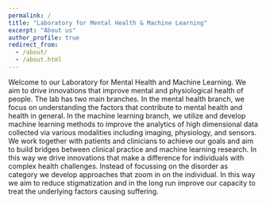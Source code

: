 ```yaml
---
permalink: /
title: "Laboratory for Mental Health & Machine Learning"
excerpt: "About us"
author_profile: true
redirect_from: 
  - /about/
  - /about.html
---
```


Welcome to our Laboratory for Mental Health and Machine Learning. We aim to drive innovations that improve mental and physiological health of people. The lab has two main branches. In the mental health branch, we focus on understanding the factors that contribute to mental health and health in general. In the machine learning branch, we utilize and develop machine learning methods to improve the analytics of high dimensional data collected via various modalities including imaging, physiology, and sensors. We work together with patients and clinicians to achieve our goals and aim to build bridges between clinical practice and machine learning research. In this way we drive innovations that make a difference for individuals with complex health challenges. Instead of focussing on the disorder as category we develop approaches that zoom in on the individual. In this way we aim to reduce stigmatization and in the long run improve our capacity to treat the underlying factors causing suffering.
